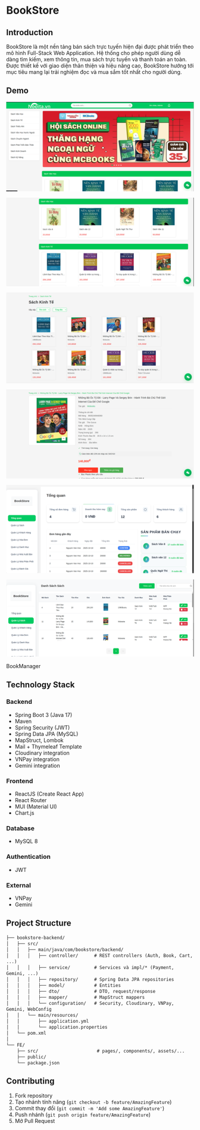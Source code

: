 # BookStore

## Introduction
BookStore là một nền tảng bán sách trực tuyến hiện đại được phát triển theo mô hình Full-Stack Web Application.
Hệ thống cho phép người dùng dễ dàng tìm kiếm, xem thông tin, mua sách trực tuyến và thanh toán an toàn.
Được thiết kế với giao diện thân thiện và hiệu năng cao, BookStore hướng tới mục tiêu mang lại trải nghiệm đọc và mua sắm tốt nhất cho người dùng.

## Demo
![Alt text](image/Home1.png)

![Alt text](image/Home2.png)

![Alt text](image/Categorydetail.png)

![Alt text](image/Productdetail.png)

![Alt text](image/Dashboard.png)

![Alt text](image/BookManager.png)

BookManager
## Technology Stack

### Backend
- Spring Boot 3 (Java 17)
- Maven
- Spring Security (JWT)
- Spring Data JPA (MySQL)
- MapStruct, Lombok
- Mail + Thymeleaf Template
- Cloudinary integration
- VNPay integration
- Gemini integration

### Frontend
- ReactJS (Create React App)
- React Router
- MUI (Material UI)
- Chart.js

### Database
- MySQL 8

### Authentication
- JWT

### External
- VNPay
- Gemini

## Project Structure
```
├── bookstore-backend/
│   ├── src/
│   │   ├── main/java/com/bookstore/backend/
│   │   │   ├── controller/      # REST controllers (Auth, Book, Cart, ...)
│   │   │   ├── service/         # Services và impl/* (Payment, Gemini, ...)
│   │   │   ├── repository/      # Spring Data JPA repositories
│   │   │   ├── model/           # Entities
│   │   │   ├── dto/             # DTO, request/response
│   │   │   ├── mapper/          # MapStruct mappers
│   │   │   └── configuration/   # Security, Cloudinary, VNPay, Gemini, WebConfig
│   │   └── main/resources/
│   │       ├── application.yml
│   │       └── application.properties
│   └── pom.xml
│
└── FE/
    ├── src/                      # pages/, components/, assets/...
    ├── public/
    └── package.json
```

## Contributing
1. Fork repository
2. Tạo nhánh tính năng (`git checkout -b feature/AmazingFeature`)
3. Commit thay đổi (`git commit -m 'Add some AmazingFeature'`)
4. Push nhánh (`git push origin feature/AmazingFeature`)
5. Mở Pull Request

